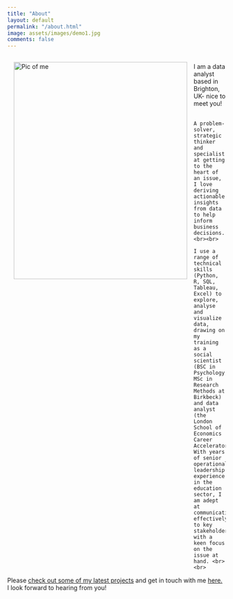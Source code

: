 ```yaml
---
title: "About"
layout: default
permalink: "/about.html"
image: assets/images/demo1.jpg
comments: false
---
```

<!--Image container start-->
<div class="box">
  <img src="{{ site.url }}{{ site.baseurl }}/assets/images/selfie3.jpg" alt="Pic of me" style="float: left; margin: 15px;" width="400" 
     height="500">
</div>
<!--Image container end-->

<div>
  <p> <br>I am a data analyst based in Brighton, UK- nice to meet you! <br><br>
    
    A problem-solver, strategic thinker and specialist at getting to the heart of an issue, I love deriving actionable insights from data to help inform business decisions. <br><br>

    I use a range of technical skills (Python, R, SQL, Tableau, Excel) to explore, analyse and visualize data, drawing on my training as a social scientist (BSC in Psychology, MSc in Research Methods at Birkbeck) and data analyst (the London School of Economics Career Accelerator). With years of senior operational leadership experience in the education sector, I am adept at communicating effectively to key stakeholders, with a keen focus on the issue at hand. <br><br>
    
   Please <a href="https://sfjwatkins.github.io/stewart-watkins-portfolio/index.html">check out some of my latest projects</a> and get in touch with me <a href="https://sfjwatkins.github.io/stewart-watkins-portfolio/contact.html">here.</a> I look forward to hearing from you!

 </p>
</div>


